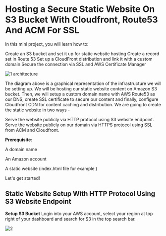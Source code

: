 # Hosting a Secure Static Website On S3 Bucket With Cloudfront, Route53 And ACM For SSL
In this mini project, you will learn how to:

Create an S3 bucket and set it up for static website hosting
Create a record set in Route 53
Set up a CloudFront distribution and link it with a custom domain
Secure the connection via SSL and AWS Certificate Manager

![1  architecture](https://user-images.githubusercontent.com/99888333/221987387-ce003b10-32fa-40cc-bca3-6077842098f2.jpg)

The diagram above is a graphical representation of the infrastructure we will be setting up. We will be hosting our static website content on Amazon S3 bucket. Then, we will setup a custom domain name with AWS Route53 as our DNS, create SSL certificate to secure our content and finally, configure Cloudfront CDN for content caching and distribution. We are going to create the static website in two ways -

Serve the website publicly via HTTP protocol using S3 website endpoint.
Serve the website publicly on our domain via HTTPS protocol using SSL from ACM and Cloudfront.

**Prerequisite**:

A domain name 

An Amazon account 

A static website (index.html file for example )

Let's get started!

## Static Website Setup With HTTP Protocol Using S3 Website Endpoint
**Setup S3 Bucket**
Login into your AWS account, select your region at top right of your dashboard and search for S3 in the top search bar.

![2](https://user-images.githubusercontent.com/99888333/221988285-2e017334-277a-428d-a5bc-d62e9d6ab8b8.png)


